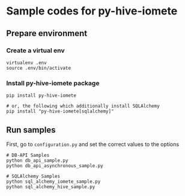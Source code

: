 # Sample codes for py-hive-iomete

## Prepare environment

### Create a virtual env

```shell
virtualenv .env
source .env/bin/activate
```

### Install py-hive-iomete package

```shell
pip install py-hive-iomete

# or, the following which additionally install SQLAlchemy  
pip install "py-hive-iomete[sqlalchemy]"
```

## Run samples

First, go to `configuration.py` and set the correct values to the options 

```shell
# DB-API Samples
python db_api_sample.py
python db_api_asynchronous_sample.py

# SQLAlchemy Samples
python sql_alchemy_iomete_sample.py
python sql_alchemy_hive_sample.py
```
